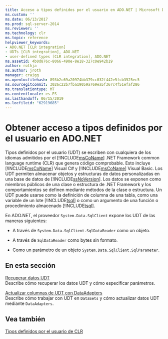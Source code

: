 ```yaml
---
title: Acceso a tipos definidos por el usuario en ADO.NET | Microsoft Docs
ms.custom: ''
ms.date: 06/13/2017
ms.prod: sql-server-2014
ms.reviewer: ''
ms.technology: clr
ms.topic: reference
helpviewer_keywords:
- ADO.NET [CLR integration]
- UDTs [CLR integration], ADO.NET
- user-defined types [CLR integration], ADO.NET
ms.assetid: 4b0d876c-8066-490e-8e18-327c0e942b19
author: rothja
ms.author: jroth
manager: craigg
ms.openlocfilehash: 893b2c69a20974bb379cc032f442e5fcb3525ec5
ms.sourcegitcommit: 3026c22b7fba19059a769ea5f367c4f51efaf286
ms.translationtype: MT
ms.contentlocale: es-ES
ms.lasthandoff: 06/15/2019
ms.locfileid: "62919685"
---
```

# <a name="accessing-user-defined-types-in-adonet"></a>Obtener acceso a tipos definidos por el usuario en ADO.NET
  Tipos definidos por el usuario (UDT) se escriben con cualquiera de los idiomas admitidos por el [!INCLUDE[msCoName](../../includes/msconame-md.md)] .NET Framework common language runtime (CLR) que genera código comprobable. Esto incluye [!INCLUDE[msCoName](../../includes/msconame-md.md)] Visual C# y [!INCLUDE[msCoName](../../includes/msconame-md.md)] Visual Basic. Los UDT permiten almacenar objetos y estructuras de datos personalizadas en una base de datos de [!INCLUDE[ssNoVersion](../../includes/ssnoversion-md.md)]. Los datos se exponen como miembros públicos de una clase o estructura de .NET Framework y los comportamientos se definen mediante métodos de la clase o estructura. Un UDT puede usarse como la definición de columna de una tabla, como una variable de un lote [!INCLUDE[tsql](../../includes/tsql-md.md)] o como un argumento de una función o procedimiento almacenado [!INCLUDE[tsql](../../includes/tsql-md.md)].  
  
 En ADO.NET, el proveedor `System.Data.SqlClient` expone los UDT de las maneras siguientes:  
  
-   A través de `System.Data.SqlClient.SqlDataReader` como un objeto.  
  
-   A través de `SqlDataReader` como bytes sin formato.  
  
-   Como un parámetro de un objeto `System.Data.SqlClient.SqlParameter`.  
  
## <a name="in-this-section"></a>En esta sección  
 [Recuperar datos UDT](accessing-user-defined-types-retrieving-udt-data.md)  
 Describe cómo recuperar los datos UDT y cómo especificar parámetros.  
  
 [Actualizar columnas de UDT con DataAdapters](accessing-user-defined-types-updating-udt-columns-with-dataadapters.md)  
 Describe cómo trabajar con UDT en `DataSets` y cómo actualizar datos UDT mediante `DataAdapters`.  
  
## <a name="see-also"></a>Vea también  
 [Tipos definidos por el usuario de CLR](clr-user-defined-types.md)  
  
  
